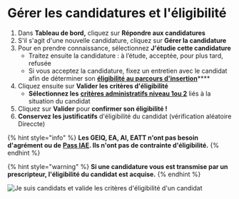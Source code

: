 # Gérer les candidatures et l'éligibilité

1. Dans **Tableau de bord,** cliquez sur **Répondre aux candidatures** 
2. S'il s'agit d'une nouvelle candidature, cliquez sur **Gérer la candidature**
3. Pour en prendre connaissance, sélectionnez **J'étudie cette candidature**
   * Traitez ensuite la candidature : à l’étude, acceptée, pour plus tard, refusée
   * Si vous acceptez la candidature, fixez un entretien avec le candidat afin de déterminer son [**éligibilité au parcours d'insertion**](https://doc.inclusion.beta.gouv.fr/qui-peut-beneficier-des-contrats-dinsertion-par-lactivite-economique)\*\*\*\*
4. Cliquez ensuite sur **Valider les critères d'éligibilité**
   * **Sélectionnez les** [**critères administratifs niveau 1ou 2**](https://doc.inclusion.beta.gouv.fr/qui-peut-beneficier-des-contrats-dinsertion-par-lactivite-economique#criteres-administratifs-de-niveau-1) liés à la situation du candidat
5. Cliquez sur **Valider** pour **confirmer son éligibilité !** 
6. **Conservez les justificatifs** d'éligibilité du candidat \(vérification aléatoire Direccte\)

{% hint style="info" %}
 **Les GEIQ, EA, AI, EATT n'ont pas besoin d'agrément ou de** [**Pass IAE**](https://doc.inclusion.beta.gouv.fr/presentation/un-agrement-plus-simple-cest-a-dire)**. Ils n'ont pas de contrainte d'éligibilité.**
{% endhint %}

{% hint style="warning" %}
**Si une candidature vous est transmise par un prescripteur, l'éligibilité du candidat est acquise.**
{% endhint %}

![Je suis candidats et valide les crit&#xE8;res d&apos;&#xE9;ligibilit&#xE9; d&apos;un candidat ](https://s5.gifyu.com/images/demo-employeur-repondre1.gif)



